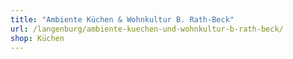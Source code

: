 ```yaml
---
title: "Ambiente Küchen & Wohnkultur B. Rath-Beck"
url: /langenburg/ambiente-kuechen-und-wohnkultur-b-rath-beck/
shop: Küchen
---
```

